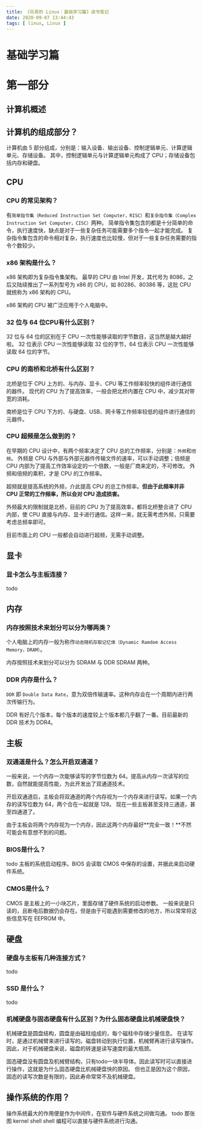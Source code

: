 ```yaml
---
title: 《鸟哥的 Linux：基础学习篇》读书笔记
date: 2020-09-07 13:44:43
tags: [ linux, Linux ]
---
```

# 基础学习篇
# 第一部分
## 计算机概述
## 计算机的组成部分？
计算机由 5 部分组成，分别是：输入设备、输出设备、控制逻辑单元、计算逻辑单元、存储设备。
其中，控制逻辑单元与计算逻辑单元构成了 CPU；存储设备包括内存和硬盘。

## CPU
### CPU 的常见架构？
有`简单指令集（Reduced Instruction Set Computer，RISC）`和`复杂指令集（Complex Instruction Set Computer，CISC）`两种。
简单指令集包含的都是十分简单的命令，执行速度快，缺点是对于一些复杂任务可能需要多个指令一起才能完成。
复杂指令集包含的命令相对复杂，执行速度也比较慢，但对于一些复杂任务需要的指令个数较少。

### x86 架构是什么？
x86 架构即为复杂指令集架构。
最早的 CPU 由 Intel 开发，其代号为 8086，之后又陆续推出了一系列型号为 x86 的 CPU，如 80286、80386 等，这批 CPU 就统称为 x86 架构的 CPU。

x86 架构的 CPU 被广泛应用于个人电脑中。

### 32 位与 64 位CPU有什么区别？
32 位与 64 位的区别在于 CPU 一次性能够读取的字节数目，这当然是越大越好啦。
32 位表示 CPU 一次性能够读取 32 位的字节，64 位表示 CPU 一次性能够读取 64 位的字节。

### CPU 的南桥和北桥有什么区别？
北桥是位于 CPU 上方的、与内存、显卡、CPU 等工作频率较快的组件进行通信的器件。
现代的 CPU 为了提高效率，一般会把北桥内置在 CPU 中，减少其对带宽的消耗。

南桥是位于 CPU 下方的、与硬盘、USB、网卡等工作频率较低的组件进行通信的元器件。

### CPU 超频是怎么做到的？
在早期的 CPU 设计中，有两个频率决定了 CPU 总的工作频率，分别是：`外频`和`倍频`。
外频是 CPU 与外部与外部元器件传输文件的速率，可以手动调整；倍频是 CPU 内部为了提高工作效率设定的一个倍数，一般是厂商来定的，不可修改。
外频和倍频的乘积，才是 CPU 的工作频率。

超频就是提高系统的外频，介此提高 CPU 的总工作频率。**但由于此频率并非 CPU 正常的工作频率，所以会对 CPU 造成损害。**

外频最大的限制就是北桥，目前的 CPU 为了提高效率，都将北桥整合进了 CPU 内部，使 CPU 直接与内存、显卡进行通信。这样一来，就无需考虑外频，只需要考虑总频率即可。

目前市面上的 CPU 一般都会自动进行超频，无需手动调整。

## 显卡
### 显卡怎么与主板连接？
todo

## 内存
### 内存按照技术来划分可以分为哪两类？
个人电脑上的内存一般为称作`动态随机存取记忆体（Dynamic Ramdom Access Memory，DRAM）`。

内存按照技术来划分可以分为 SDRAM 与 DDR SDRAM 两种。

### DDR 内存是什么？
`DDR` 即 `Double Data Rate`，意为双倍传输速率。这种内存会在一个周期内进行两次传输行为。

DDR 有好几个版本，每个版本的速度较上个版本都几乎翻了一番。目前最新的 DDR 技术为 DDR4。

## 主板
### 双通道是什么？怎么开启双通道？
一般来说，一个内存一次能够读写的字节位数为 64。提高从内存一次读写的位数，自然就能提高性能，为此开发出了双通道技术。

开启双通道后，主板会将双通道的两个内存视为一个内存来进行读写。如果一个内存的读写位数为 64，两个合在一起就是 128。
现在一些主板甚至支持三通道，甚至四通道了。

由于主板会将两个内存视为一个内存，因此这两个内存最好**完全一致！**不然可能会有意想不到的问题。

### BIOS是什么？
todo
主板的系统启动程序。BIOS 会读取 CMOS 中保存的设置，并据此来启动硬件系统。

### CMOS是什么？
CMOS 是主板上的一小块芯片，里面存储了硬件系统的启动参数。
一般来说是只读的，且断电后数据仍会存在。但是由于可能遇到需要修改的地方，所以常常将这些信息写在 EEPROM 中。

## 硬盘
### 硬盘与主板有几种连接方式？
todo

### SSD 是什么？
todo

### 机械硬盘与固态硬盘有什么区别？为什么固态硬盘比机械硬盘快？
机械硬盘是圆盘结构，圆盘是由磁柱组成的，每个磁柱中存储少量信息。
在读写时，是通过机械臂来进行读写的。磁盘转动到执行位置，机械臂再进行读写操作。因此，对于机械硬盘来说，磁盘的转速是读写速度的最大瓶颈。

固态硬盘没有圆盘及机械臂结构，只有todo一块半导体。因此读写时可以直接进行操作，这就是为什么固态硬盘比机械硬盘快的原因。
但也正是因为这个原因，固态的读写次数是有限的，因此寿命常常不及机械硬盘。

## 操作系统的作用？
操作系统最大的作用便是作为中间件，在软件与硬件系统之间做沟通。
todo 那张图 kernel shell
shell 编程可以直接与硬件系统进行沟通。